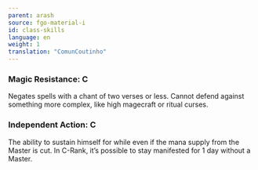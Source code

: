 ```yaml
---
parent: arash
source: fgo-material-i
id: class-skills
language: en
weight: 1
translation: "ComunCoutinho"
---
```


### Magic Resistance: C

Negates spells with a chant of two verses or less. Cannot defend against something more complex, like high magecraft or ritual curses.

### Independent Action: C

The ability to sustain himself for while even if the mana supply from the Master is cut. In C-Rank, it’s possible to stay manifested for 1 day without a Master.
